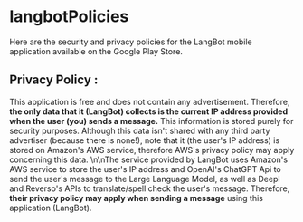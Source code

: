 # langbotPolicies
Here are the security and privacy policies for the LangBot mobile application available on the Google Play Store.

## Privacy Policy : 

This application is free and does not contain any advertisement. Therefore, <b>the only data that it (LangBot) collects is the current IP address provided when the user (you) sends a message.</b> This information is stored purely for security purposes. Although this data isn\'t shared with any third party advertiser (because there is none!), note that it (the user\'s IP address) is stored on Amazon\'s AWS service, therefore AWS\'s privacy policy may apply concerning this data. \n\nThe service provided by LangBot uses Amazon\'s AWS service to store the user\'s IP address and OpenAI\'s ChatGPT Api to send the user\'s message to the Large Language Model, as well as Deepl and Reverso\'s APIs to translate/spell check the user\'s message. Therefore, <b>their privacy policy may apply when sending a message</b> using this application (LangBot).
